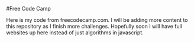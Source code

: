 #Free Code Camp

Here is my code from freecodecamp.com. I will be adding more content to this repository as I finish more challenges. Hopefully soon I will have full websites up here instead
of just algorithms in javascript.
